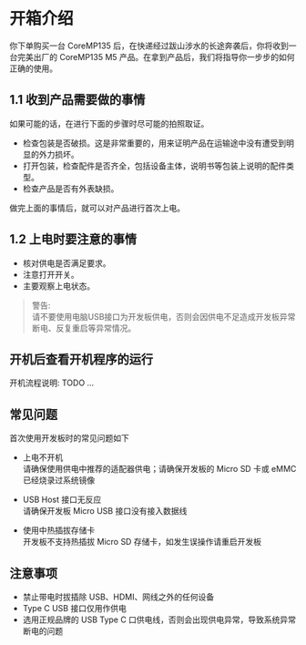 # 开箱介绍

你下单购买一台 CoreMP135 后，在快递经过跋山涉水的长途奔袭后，你将收到一台完美出厂的 CoreMP135 M5 产品。在拿到产品后，我们将指导你一步步的如何正确的使用。  

## 1.1 收到产品需要做的事情

如果可能的话，在进行下面的步骤时尽可能的拍照取证。

- 检查包装是否破损。这是非常重要的，用来证明产品在运输途中没有遭受到明显的外力损坏。  
- 打开包装，检查配件是否齐全，包括设备主体，说明书等包装上说明的配件类型。  
- 检查产品是否有外表缺损。  

做完上面的事情后，就可以对产品进行首次上电。

## 1.2 上电时要注意的事情

- 核对供电是否满足要求。    
- 注意打开开关。  
- 主要观察上电状态。  

> 警告:  
>   请不要使用电脑USB接口为开发板供电，否则会因供电不足造成开发板异常断电、反复重启等异常情况。  

## 开机后查看开机程序的运行

开机流程说明: TODO ...



## 常见问题
首次使用开发板时的常见问题如下

- 上电不开机  
请确保使用供电中推荐的适配器供电；请确保开发板的 Micro SD 卡或 eMMC 已经烧录过系统镜像

- USB Host 接口无反应  
请确保开发板 Micro USB 接口没有接入数据线


- 使用中热插拔存储卡  
开发板不支持热插拔 Micro SD 存储卡，如发生误操作请重启开发板


## 注意事项

- 禁止带电时拔插除 USB、HDMI、网线之外的任何设备
- Type C USB 接口仅用作供电 
- 选用正规品牌的 USB Type C 口供电线，否则会出现供电异常，导致系统异常断电的问题
